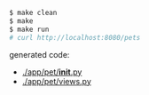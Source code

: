```bash
$ make clean
$ make
$ make run
# curl http://localhost:8080/pets
```

generated code:

- [./app/pet/__init__.py](./app/pet/__init__.py)
- [./app/pet/views.py](./app/pet/views.py)
